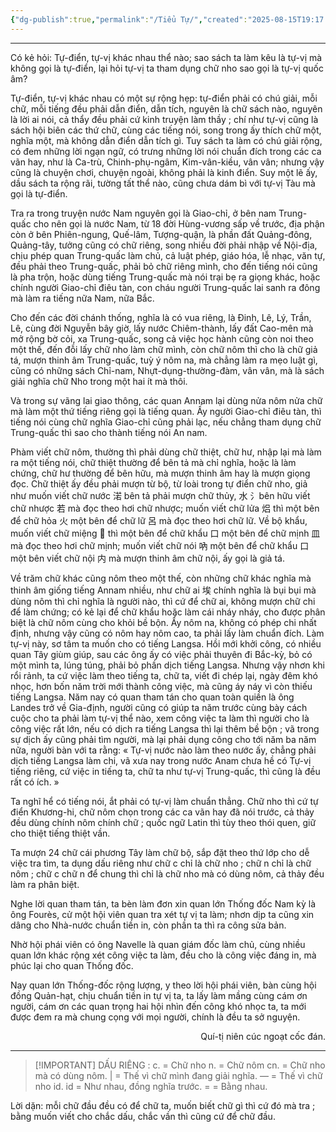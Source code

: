 ```yaml
---
{"dg-publish":true,"permalink":"/Tiểu Tự/","created":"2025-08-15T19:17:30.800+07:00"}
---
```



* * *

Có kẻ hỏi: Tự-điển, tự-vị khác nhau thể nào; sao sách ta làm kêu là tự-vị mà không gọi là tự-điển, lại hỏi tự-vị ta tham dụng chữ nho sao gọi là tự-vị quốc âm?

Tự-điển, tự-vị khác nhau có một sự rộng hẹp: tự-điển phải có chú giải, mỗi chữ, mỗi tiếng đều phải dẫn điển, dẫn tích, nguyên là chữ sách nào, nguyên là lời ai nói, cả thẩy đều phải cứ kinh truyện làm thầy ; chí như tự-vị cũng là sách hội biên các thứ chữ, cùng các tiếng nói, song trong ấy thích chữ một, nghĩa một, mà không dẫn điển dẫn tích gì. Tuy sách ta làm có chú giải rộng, có đem những lời ngạn ngữ, có trưng những lời nói chuẩn đích trong các ca vãn hay, như là Ca-trù, Chinh-phụ-ngâm, Kim-vân-kiều, vân vân; nhưng vậy cũng là chuyện chơi, chuyện ngoài, không phải là kinh điển. Suy một lẽ ấy, dầu sách ta rộng rãi, tường tất thể nào, cũng chưa dám bì với tự-vị Tàu mà gọi là tự-điển.

Tra ra trong truyện nước Nam nguyên gọi là Giao-chỉ, ở bên nam Trung-quấc cho nên gọi là nước Nam, từ 18 đời Hùng-vương sấp về trước, địa phận còn ở bên Phiên-ngung, Quế-lâm, Tượng-quận, là phần đất Quảng-đông, Quảng-tây, tưởng cũng có chữ riêng, song nhiều đời phải nhập về Nội-địa, chịu phép quan Trung-quấc làm chủ, cả luật phép, giáo hóa, lễ nhạc, văn tự, đều phải theo Trung-quấc, phải bỏ chữ riêng mình, cho đến tiếng nói cũng là pha trộn, hoặc dùng tiếng Trung-quấc mà nói trại bẹ ra giọng khác, hoặc chính người Giao-chỉ điêu tàn, con cháu người Trung-quấc lai sanh ra đông mà làm ra tiếng nữa Nam, nữa Bắc.

Cho đến các đời chánh thống, nghĩa là có vua riêng, là Đinh, Lê, Lý, Trần, Lê, cùng đời Nguyễn bây giờ, lấy nước Chiêm-thành, lấy đất Cao-mên mà mở rộng bờ cỏi, xa Trung-quấc, song cả việc học hành cũng còn noi theo một thế, đến đỗi lấy chữ nho làm chữ mình, còn chữ nôm thì cho là chữ giả tá, mượn thinh âm Trung-quấc, tuỳ ý nôm na, mà chẳng làm ra mẹo luật gì, cũng có những sách Chỉ-nam, Nhựt-dụng-thường-đàm, vân vân, mà là sách giải nghĩa chữ Nho trong một hai ít mà thôi.

Và trong sự vãng lai giao thông, các quan Annam lại dùng nửa nôm nửa chữ mà làm một thứ tiếng riêng gọi là tiếng quan. Ấy người Giao-chỉ điêu tàn, thì tiếng nói cùng chữ nghĩa Giao-chỉ cũng phải lạc, nếu chẳng tham dụng chữ Trung-quấc thì sao cho thành tiếng nói An nam.

Phàm viết chữ nôm, thường thì phải dùng chữ thiệt, chữ hư, nhập lại mà làm ra một tiếng nói, chữ thiệt thường để bên tả mà chỉ nghĩa, hoặc là làm chứng, chữ hư thường để bên hữu, mà mượn thinh âm hay là mượn giọng đọc. Chữ thiệt ấy đều phải mượn từ bộ, từ loài trong tự điển chữ nho, giả như muốn viết chữ nước 渃 bên tả phải mượn chữ thủy, 水 氵bên hữu viết chữ nhược 若 mà đọc theo hơi chữ nhược; muốn viết chữ lửa 焒 thì một bên để chữ hỏa 火 một bên để chữ lữ 呂 mà đọc theo hơi chữ lữ. Về bộ khẩu, muốn viết chữ miệng 𠰘 thì một bên để chữ khẩu 口 một bên để chữ mịnh 皿 mà đọc theo hơi chữ mịnh; muốn viết chữ nói 吶 một bên để chữ khẩu 口 một bên viết chữ nội 内 mà mượn thinh âm chữ nội, ấy gọi là giả tá.

Về trăm chữ khác cũng nôm theo một thế, còn những chữ khác nghĩa mà thinh âm giống tiếng Annam nhiều, như chữ ai 埃 chính nghĩa là bụi bụi mà dùng nôm thì chỉ nghĩa là người nào, thì cứ để chữ ai, không mượn chữ chi để làm chứng; có kẻ lại để chữ khẩu hoặc làm cái nháy nháy, cho được phân biệt là chữ nôm cùng cho khỏi bề bộn. Ấy nôm na, không có phép chi nhất định, nhưng vậy cũng có nôm hay nôm cao, ta phải lấy làm chuẩn đích. Làm tự-vị này, sơ tâm ta muốn cho có tiếng Langsa. Hồi mới khởi công, có nhiều quan Tây giùm giúp, sau các ông ấy có việc phải thuyên đi Bắc-kỳ, bỏ có một mình ta, lúng túng, phải bỏ phần dịch tiếng Langsa. Nhưng vậy nhơn khi rổi rảnh, ta cứ việc làm theo tiếng ta, chữ ta, viết đi chép lại, ngày đêm khó nhọc, hơn bốn năm trời mới thành công việc, mà cũng áy náy vì còn thiếu tiếng Langsa. Năm nay có quan tham tán cho quan toàn quiền là ông Landes trở về Gia-định, người cũng có giúp ta năm trước cùng bày cách cuộc cho ta phải làm tự-vị thể nào, xem công việc ta làm thì người cho là công việc rất lớn, nếu có dịch ra tiếng Langsa thì lại thêm bề bộn ; vã trong sự dịch ấy cũng phải tìm người, mà lại phải dụng công cho tới năm ba năm nữa, người bàn với ta rằng: « Tự-vị nước nào làm theo nước ấy, chẳng phải dịch tiếng Langsa làm chi, vã xưa nay trong nước Anam chưa hề có Tự-vị tiếng riêng, cứ việc in tiếng ta, chữ ta như tự-vị Trung-quấc, thì cũng là đều rất có ích. »

Ta nghĩ hể có tiếng nói, ắt phải có tự-vị làm chuẩn thẳng. Chữ nho thì cứ tự điển Khương-hi, chữ nôm chọn trong các ca vãn hay đã nói trước, cả thảy đều dùng chính nôm chính chữ ; quốc ngữ Latin thì tùy theo thói quen, giữ cho thiệt tiếng thiệt vần.

Ta mượn 24 chữ cái phương Tây làm chữ bộ, sắp đặt theo thứ lớp cho dễ việc tra tìm, ta dụng dấu riêng như chữ c chỉ là chữ nho ; chữ n chỉ là chữ nôm ; chữ c chữ n để chung thì chỉ là chữ nho mà có dùng nôm, cả thảy đều làm ra phân biệt.

Nghe lời quan tham tán, ta bèn làm đơn xin quan lớn Thống đốc Nam kỳ là ông Fourès, cử một hội viên quan tra xét tự vị ta làm; nhơn dịp ta cũng xin dâng cho Nhà-nước chuẩn tiền in, còn phần ta thì ra công sửa bản.

Nhờ hội phái viên có ông Navelle là quan giám đốc làm chủ, cùng nhiều quan lớn khác rộng xét công việc ta làm, đều cho là công việc đáng in, mà phúc lại cho quan Thống đốc.

Nay quan lớn Thống-đốc rộng lượng, y theo lời hội phái viên, bàn cùng hội đồng Quản-hạt, chịu chuẩn tiền in tự vị ta, ta lấy làm mầng cùng cám ơn người, cám ơn các quan trọng hai hội nhìn đến công khó nhọc ta, ta mới được đem ra mà chung cọng với mọi người, chính là đều ta sở nguyện.

<p align="right">Quí-tị niên cúc ngoạt cốc đán.</p>

---


> [!IMPORTANT] DẤU RIÊNG :
> c. = Chữ nho
> n. = Chữ nôm
> cn. = Chữ nho mà có dùng nôm.
> | = Thế vì chữ mình đang giải nghĩa.
> — = Thế vì chữ nho id.
> id = Như nhau, đồng nghĩa trước.
> = = Bằng nhau.


Lời dặn: mỗi chữ đầu đều có để chữ ta, muốn biết chữ gì thì cứ đó mà tra ; bằng muốn viết cho chắc dấu, chắc vần thì cũng cứ để chữ đầu.

